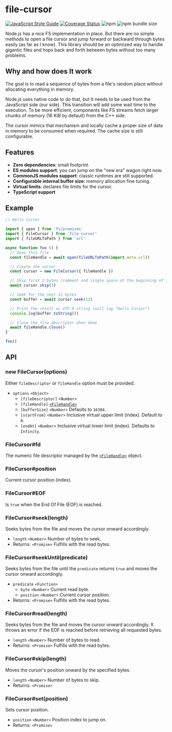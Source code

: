 # file-cursor

[![JavaScript Style Guide](https://img.shields.io/badge/code_style-standard-brightgreen.svg)](https://standardjs.com)
[![Coverage Status](https://coveralls.io/repos/github/greguz/file-cursor/badge.svg?branch=master)](https://coveralls.io/github/greguz/file-cursor?branch=master)
![npm](https://img.shields.io/npm/v/file-cursor)
![npm bundle size](https://img.shields.io/bundlephobia/minzip/file-cursor)

Node.js has a nice FS implementation in place. But there are no simple methods to open a file cursor and jump forward or backward through bytes easily (as far as I know). This library should be an optimized way to handle gigantic files and hops back and forth between bytes without too many problems.

## Why and how does It work

The goal is to read a sequence of bytes from a file's random place without allocating everything in memory.

Node.js uses native code to do that, but It needs to be used from the JavaScript side (our side). This transition will add some wait time to the execution. To be more efficient, components like FS streams fetch larger chunks of memory (16 KiB by default) from the C++ side.

The cursor mimics that mechanism and locally cache a proper size of data in memory to be consumed when required. The cache size is still configurable.

## Features

- **Zero dependencies**: small footprint.
- **ES modules support**: you can jump on the "new era" wagon right now.
- **CommonJS modules support**: classic runtimes are still supported.
- **Configurable internal buffer size**: memory allocation fine tuning.
- **Virtual limits**: declares file limits for the cursor.
- **TypeScript support**

## Example

```javascript
// Hello Cursor

import { open } from 'fs/promises'
import { FileCursor } from 'file-cursor'
import { fileURLToPath } from 'url'

async function foo () {
  // Open this file
  const fileHandle = await open(fileURLToPath(import.meta.url))

  // Create the cursor
  const cursor = new FileCursor({ fileHandle })

  // Skip first 3 bytes (comment and single space at the beginning of this file)
  await cursor.skip(3)

  // Seek for the next 12 bytes
  const buffer = await cursor.seek(12)

  // Print the result as UTF-8 string (will log "Hello Cursor")
  console.log(buffer.toString())

  // Close the file descriptor when done
  await fileHandle.close()
}

foo()
```

## API

### **new FileCursor(options)**

Either `fileDescriptor` or `fileHandle` option must be provided.

- `options` `<Object>`
  - `[fileDescriptor]` `<Number>`
  - `[fileHandle]` [`<FileHandle>`](https://nodejs.org/api/fs.html#class-filehandle)
  - `[bufferSize]` `<Number>` Defaults to `16384`.
  - `[startFrom]` `<Number>` Inclusive virtual upper limit (index). Default to `0`.
  - `[endAt]` `<Number>` Inclusive virtual lower limit (index). Defaults to `Infinity`.

### **FileCursor#fd**

The numeric file descriptor managed by the [`<FileHandle>`](https://nodejs.org/api/fs.html#class-filehandle) object.

### **FileCursor#position**

Current cursor position (index).

### **FileCursor#EOF**

Is `true` when the End Of File (EOF) is reached.

### **FileCursor#seek(length)**

Seeks bytes from the file and moves the cursor onward accordingly.

- `length` `<Number>` Number of bytes to seek.
- Returns: `<Promise>` Fulfills with the read bytes.

### **FileCursor#seekUntil(predicate)**

Seeks bytes from the file until the `predicate` returns `true` and moves the cursor onward accordingly.

- `predicate` `<Function>`
  - `byte` `<Number>` Current read byte.
  - `position` `<Number>` Current cursor position.
- Returns: `<Promise>` Fulfills with the read bytes.

### **FileCursor#read(length)**

Seeks bytes from the file and moves the cursor onward accordingly. It throws an error if the EOF is reached before retrieving all requested bytes.

- `length` `<Number>` Number of bytes to read.
- Returns: `<Promise>` Fulfills with the read bytes.

### **FileCursor#skip(length)**

Moves the cursor's position onward by the specified bytes.

- `length` `<Number>` Number of bytes to skip.
- Returns: `<Promise>`

### **FileCursor#set(position)**

Sets cursor position.

- `position` `<Number>` Position index to jump on.
- Returns: `<Promise>`

